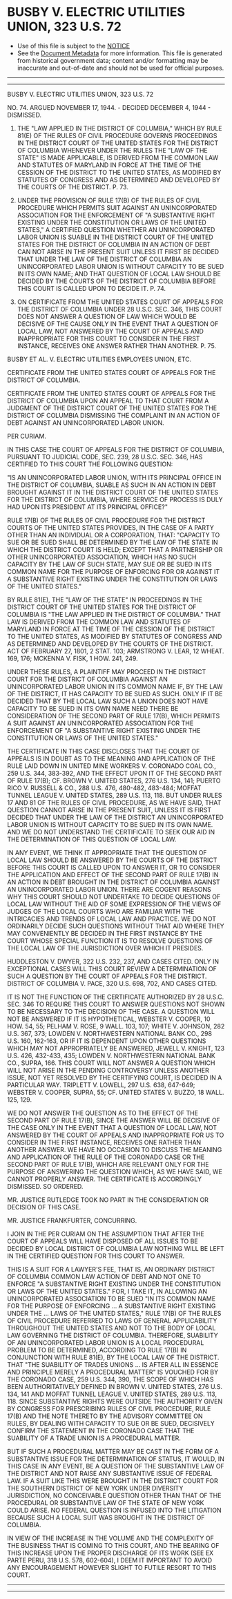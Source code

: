 ---
---

# BUSBY V. ELECTRIC UTILITIES UNION, 323 U.S. 72

* Use of this file is subject to the [NOTICE](https://github.com/publicdocs/notice/blob/master/NOTICE)
* See the [Document Metadata](../../../) for more information.
  This file is generated from historical government data; content and/or formatting may be inaccurate and out-of-date and should not be used for official purposes.

----------
----------

BUSBY V. ELECTRIC UTILITIES UNION, 323 U.S. 72

NO. 74.  ARGUED NOVEMBER 17, 1944.  - DECIDED DECEMBER 4, 1944 - DISMISSED.

1.  THE "LAW APPLIED IN THE DISTRICT OF COLUMBIA," WHICH BY RULE 81(E) OF THE RULES OF CIVIL PROCEDURE GOVERNS PROCEEDINGS IN THE DISTRICT COURT OF THE UNITED STATES FOR THE DISTRICT OF COLUMBIA WHENEVER UNDER THE RULES THE "LAW OF THE STATE" IS MADE APPLICABLE, IS DERIVED FROM THE COMMON LAW AND STATUTES OF MARYLAND IN FORCE AT THE TIME OF THE CESSION OF THE DISTRICT TO THE UNITED STATES, AS MODIFIED BY STATUTES OF CONGRESS AND AS DETERMINED AND DEVELOPED BY THE COURTS OF THE DISTRICT.  P. 73.

2.  UNDER THE PROVISION OF RULE 17(B) OF THE RULES OF CIVIL PROCEDURE WHICH PERMITS SUIT AGAINST AN UNINCORPORATED ASSOCIATION FOR THE ENFORCEMENT OF "A SUBSTANTIVE RIGHT EXISTING UNDER THE CONSTITUTION OR LAWS OF THE UNITED STATES," A CERTIFIED QUESTION WHETHER AN UNINCORPORATED LABOR UNION IS SUABLE IN THE DISTRICT COURT OF THE UNITED STATES FOR THE DISTRICT OF COLUMBIA IN AN ACTION OF DEBT CAN NOT ARISE IN THE PRESENT SUIT UNLESS IT FIRST BE DECIDED THAT UNDER THE LAW OF THE DISTRICT OF COLUMBIA AN UNINCORPORATED LABOR UNION IS WITHOUT CAPACITY TO BE SUED IN ITS OWN NAME; AND THAT QUESTION OF LOCAL LAW SHOULD BE DECIDED BY THE COURTS OF THE DISTRICT OF COLUMBIA BEFORE THIS COURT IS CALLED UPON TO DECIDE IT.  P. 74.

3.  ON CERTIFICATE FROM THE UNITED STATES COURT OF APPEALS FOR THE DISTRICT OF COLUMBIA UNDER 28 U.S.C. SEC. 346, THIS COURT DOES NOT ANSWER A QUESTION OF LAW WHICH WOULD BE DECISIVE OF THE CAUSE ONLY IN THE EVENT THAT A QUESTION OF LOCAL LAW, NOT ANSWERED BY THE COURT OF APPEALS AND INAPPROPRIATE FOR THIS COURT TO CONSIDER IN THE FIRST INSTANCE, RECEIVES ONE ANSWER RATHER THAN ANOTHER.  P. 75.

BUSBY ET AL. V. ELECTRIC UTILITIES EMPLOYEES UNION, ETC.

CERTIFICATE FROM THE UNITED STATES COURT OF APPEALS FOR THE DISTRICT OF COLUMBIA.

CERTIFICATE FROM THE UNITED STATES COURT OF APPEALS FOR THE DISTRICT OF COLUMBIA UPON AN APPEAL TO THAT COURT FROM A JUDGMENT OF THE DISTRICT COURT OF THE UNITED STATES FOR THE DISTRICT OF COLUMBIA DISMISSING THE COMPLAINT IN AN ACTION OF DEBT AGAINST AN UNINCORPORATED LABOR UNION.

PER CURIAM.

IN THIS CASE THE COURT OF APPEALS FOR THE DISTRICT OF COLUMBIA, PURSUANT TO JUDICIAL CODE, SEC. 239, 28 U.S.C. SEC. 346, HAS CERTIFIED TO THIS COURT THE FOLLOWING QUESTION:

"IS AN UNINCORPORATED LABOR UNION, WITH ITS PRINCIPAL OFFICE IN THE DISTRICT OF COLUMBIA, SUABLE AS SUCH IN AN ACTION IN DEBT BROUGHT AGAINST IT IN THE DISTRICT COURT OF THE UNITED STATES FOR THE DISTRICT OF COLUMBIA, WHERE SERVICE OF PROCESS IS DULY HAD UPON ITS PRESIDENT AT ITS PRINCIPAL OFFICE?"

RULE 17(B) OF THE RULES OF CIVIL PROCEDURE FOR THE DISTRICT COURTS OF THE UNITED STATES PROVIDES, IN THE CASE OF A PARTY OTHER THAN AN INDIVIDUAL OR A CORPORATION, THAT:  "CAPACITY TO SUE OR BE SUED SHALL BE DETERMINED BY THE LAW OF THE STATE IN WHICH THE DISTRICT COURT IS HELD; EXCEPT THAT A PARTNERSHIP OR OTHER UNINCORPORATED ASSOCIATION, WHICH HAS NO SUCH CAPACITY BY THE LAW OF SUCH STATE, MAY SUE OR BE SUED IN ITS COMMON NAME FOR THE PURPOSE OF ENFORCING FOR OR AGAINST IT A SUBSTANTIVE RIGHT EXISTING UNDER THE CONSTITUTION OR LAWS OF THE UNITED STATES."

BY RULE 81(E), THE "LAW OF THE STATE" IN PROCEEDINGS IN THE DISTRICT COURT OF THE UNITED STATES FOR THE DISTRICT OF COLUMBIA IS "THE LAW APPLIED IN THE DISTRICT OF COLUMBIA."  THAT LAW IS DERIVED FROM THE COMMON LAW AND STATUTES OF MARYLAND IN FORCE AT THE TIME OF THE CESSION OF THE DISTRICT TO THE UNITED STATES, AS MODIFIED BY STATUTES OF CONGRESS AND AS DETERMINED AND DEVELOPED BY THE COURTS OF THE DISTRICT.  ACT OF FEBRUARY 27, 1801, 2 STAT. 103; ARMSTRONG V. LEAR, 12 WHEAT.  169, 176; MCKENNA V. FISK, 1 HOW.  241, 249.

UNDER THESE RULES, A PLAINTIFF MAY PROCEED IN THE DISTRICT COURT FOR THE DISTRICT OF COLUMBIA AGAINST AN UNINCORPORATED LABOR UNION IN ITS COMMON NAME IF, BY THE LAW OF THE DISTRICT, IT HAS CAPACITY TO BE SUED AS SUCH.  ONLY IF IT BE DECIDED THAT BY THE LOCAL LAW SUCH A UNION DOES NOT HAVE CAPACITY TO BE SUED IN ITS OWN NAME NEED THERE BE CONSIDERATION OF THE SECOND PART OF RULE 17(B), WHICH PERMITS A SUIT AGAINST AN UNINCORPORATED ASSOCIATION FOR THE ENFORCEMENT OF "A SUBSTANTIVE RIGHT EXISTING UNDER THE CONSTITUTION OR LAWS OF THE UNITED STATES."

THE CERTIFICATE IN THIS CASE DISCLOSES THAT THE COURT OF APPEALS IS IN DOUBT AS TO THE MEANING AND APPLICATION OF THE RULE LAID DOWN IN UNITED MINE WORKERS V. CORONADO COAL CO., 259 U.S. 344, 383-392, AND THE EFFECT UPON IT OF THE SECOND PART OF RULE 17(B); CF. BROWN V. UNITED STATES, 276 U.S. 134, 141; PUERTO RICO V. RUSSELL & CO., 288 U.S. 476, 480-482, 483-484; MOFFAT TUNNEL LEAGUE V. UNITED STATES, 289 U.S. 113, 118.  BUT UNDER RULES 17 AND 81 OF THE RULES OF CIVIL PROCEDURE, AS WE HAVE SAID, THAT QUESTION CANNOT ARISE IN THE PRESENT SUIT, UNLESS IT IS FIRST DECIDED THAT UNDER THE LAW OF THE DISTRICT AN UNINCORPORATED LABOR UNION IS WITHOUT CAPACITY TO BE SUED IN ITS OWN NAME.  AND WE DO NOT UNDERSTAND THE CERTIFICATE TO SEEK OUR AID IN THE DETERMINATION OF THIS QUESTION OF LOCAL LAW.

IN ANY EVENT, WE THINK IT APPROPRIATE THAT THE QUESTION OF LOCAL LAW SHOULD BE ANSWERED BY THE COURTS OF THE DISTRICT BEFORE THIS COURT IS CALLED UPON TO ANSWER IT, OR TO CONSIDER THE APPLICATION AND EFFECT OF THE SECOND PART OF RULE 17(B) IN AN ACTION IN DEBT BROUGHT IN THE DISTRICT OF COLUMBIA AGAINST AN UNINCORPORATED LABOR UNION.  THERE ARE COGENT REASONS WHY THIS COURT SHOULD NOT UNDERTAKE TO DECIDE QUESTIONS OF LOCAL LAW WITHOUT THE AID OF SOME EXPRESSION OF THE VIEWS OF JUDGES OF THE LOCAL COURTS WHO ARE FAMILIAR WITH THE INTRICACIES AND TRENDS OF LOCAL LAW AND PRACTICE.  WE DO NOT ORDINARILY DECIDE SUCH QUESTIONS WITHOUT THAT AID WHERE THEY MAY CONVENIENTLY BE DECIDED IN THE FIRST INSTANCE BY THE COURT WHOSE SPECIAL FUNCTION IT IS TO RESOLVE QUESTIONS OF THE LOCAL LAW OF THE JURISDICTION OVER WHICH IT PRESIDES.

HUDDLESTON V. DWYER, 322 U.S. 232, 237, AND CASES CITED.  ONLY IN EXCEPTIONAL CASES WILL THIS COURT REVIEW A DETERMINATION OF SUCH A QUESTION BY THE COURT OF APPEALS FOR THE DISTRICT.  DISTRICT OF COLUMBIA V. PACE, 320 U.S. 698, 702, AND CASES CITED.

IT IS NOT THE FUNCTION OF THE CERTIFICATE AUTHORIZED BY 28 U.S.C. SEC. 346 TO REQUIRE THIS COURT TO ANSWER QUESTIONS NOT SHOWN TO BE NECESSARY TO THE DECISION OF THE CASE.  A QUESTION WILL NOT BE ANSWERED IF IT IS HYPOTHETICAL, WEBSTER V. COOPER, 10 HOW.  54, 55; PELHAM V. ROSE, 9 WALL.  103, 107; WHITE V. JOHNSON, 282 U.S. 367, 373; LOWDEN V. NORTHWESTERN NATIONAL BANK CO., 298 U.S. 160, 162-163, OR IF IT IS DEPENDENT UPON OTHER QUESTIONS WHICH MAY NOT APPROPRIATELY BE ANSWERED, JEWELL V. KNIGHT, 123 U.S. 426, 432-433, 435; LOWDEN V. NORTHWESTERN NATIONAL BANK CO., SUPRA, 166.  THIS COURT WILL NOT ANSWER A QUESTION WHICH WILL NOT ARISE IN THE PENDING CONTROVERSY UNLESS ANOTHER ISSUE, NOT YET RESOLVED BY THE CERTIFYING COURT, IS DECIDED IN A PARTICULAR WAY.  TRIPLETT V. LOWELL, 297 U.S. 638, 647-649; WEBSTER V. COOPER, SUPRA, 55; CF. UNITED STATES V. BUZZO, 18 WALL.  125, 129.

WE DO NOT ANSWER THE QUESTION AS TO THE EFFECT OF THE SECOND PART OF RULE 17(B), SINCE THE ANSWER WILL BE DECISIVE OF THE CASE ONLY IN THE EVENT THAT A QUESTION OF LOCAL LAW, NOT ANSWERED BY THE COURT OF APPEALS AND INAPPROPRIATE FOR US TO CONSIDER IN THE FIRST INSTANCE, RECEIVES ONE RATHER THAN ANOTHER ANSWER.  WE HAVE NO OCCASION TO DISCUSS THE MEANING AND APPLICATION OF THE RULE OF THE CORONADO CASE OR THE SECOND PART OF RULE 17(B), WHICH ARE RELEVANT ONLY FOR THE PURPOSE OF ANSWERING THE QUESTION WHICH, AS WE HAVE SAID, WE CANNOT PROPERLY ANSWER.  THE CERTIFICATE IS ACCORDINGLY DISMISSED.  SO ORDERED.

MR. JUSTICE RUTLEDGE TOOK NO PART IN THE CONSIDERATION OR DECISION OF THIS CASE.

MR. JUSTICE FRANKFURTER, CONCURRING.

I JOIN IN THE PER CURIAM ON THE ASSUMPTION THAT AFTER THE COURT OF APPEALS WILL HAVE DISPOSED OF ALL ISSUES TO BE DECIDED BY LOCAL DISTRICT OF COLUMBIA LAW NOTHING WILL BE LEFT IN THE CERTIFIED QUESTION FOR THIS COURT TO ANSWER.

THIS IS A SUIT FOR A LAWYER'S FEE, THAT IS, AN ORDINARY DISTRICT OF COLUMBIA COMMON LAW ACTION OF DEBT AND NOT ONE TO ENFORCE "A SUBSTANTIVE RIGHT EXISTING UNDER THE CONSTITUTION OR LAWS OF THE UNITED STATES."  FOR, I TAKE IT, IN ALLOWING AN UNINCORPORATED ASSOCIATION TO BE SUED "IN ITS COMMON NAME FOR THE PURPOSE OF ENFORCING  ...  A SUBSTANTIVE RIGHT EXISTING UNDER THE  ...  LAWS OF THE UNITED STATES," RULE 17(B) OF THE RULES OF CIVIL PROCEDURE REFERRED TO LAWS OF GENERAL APPLICABILITY THROUGHOUT THE UNITED STATES AND NOT TO THE BODY OF LOCAL LAW GOVERNING THE DISTRICT OF COLUMBIA.  THEREFORE, SUABILITY OF AN UNINCORPORATED LABOR UNION IS A LOCAL PROCEDURAL PROBLEM TO BE DETERMINED, ACCORDING TO RULE 17(B) IN CONJUNCTION WITH RULE 81(E), BY THE LOCAL LAW OF THE DISTRICT.  THAT "THE SUABILITY OF TRADES UNIONS ... IS AFTER ALL IN ESSENCE AND PRINCIPLE MERELY A PROCEDURAL MATTER" IS VOUCHED FOR BY THE CORONADO CASE, 259 U.S. 344, 390, THE SCOPE OF WHICH HAS BEEN AUTHORITATIVELY DEFINED IN BROWN V. UNITED STATES, 276 U.S. 134, 141 AND MOFFAT TUNNEL LEAGUE V. UNITED STATES, 289 U.S. 113, 118.  SINCE SUBSTANTIVE RIGHTS WERE OUTSIDE THE AUTHORITY GIVEN BY CONGRESS FOR PRESCRIBING RULES OF CIVIL PROCEDURE, RULE 17(B) AND THE NOTE THERETO BY THE ADVISORY COMMITTEE ON RULES, BY DEALING WITH CAPACITY TO SUE OR BE SUED, DECISIVELY CONFIRM THE STATEMENT IN THE CORONADO CASE THAT THE SUABILITY OF A TRADE UNION IS A PROCEDURAL MATTER.

BUT IF SUCH A PROCEDURAL MATTER MAY BE CAST IN THE FORM OF A SUBSTANTIVE ISSUE FOR THE DETERMINATION OF STATUS, IT WOULD, IN THIS CASE IN ANY EVENT, BE A QUESTION OF THE SUBSTANTIVE LAW OF THE DISTRICT AND NOT RAISE ANY SUBSTANTIVE ISSUE OF FEDERAL LAW.  IF A SUIT LIKE THIS WERE BROUGHT IN THE DISTRICT COURT FOR THE SOUTHERN DISTRICT OF NEW YORK UNDER DIVERSITY JURISDICTION, NO CONCEIVABLE QUESTION OTHER THAN THAT OF THE PROCEDURAL OR SUBSTANTIVE LAW OF THE STATE OF NEW YORK COULD ARISE.  NO FEDERAL QUESTION IS INFUSED INTO THE LITIGATION BECAUSE SUCH A LOCAL SUIT WAS BROUGHT IN THE DISTRICT OF COLUMBIA.

IN VIEW OF THE INCREASE IN THE VOLUME AND THE COMPLEXITY OF THE BUSINESS THAT IS COMING TO THIS COURT, AND THE BEARING OF THIS INCREASE UPON THE PROPER DISCHARGE OF ITS WORK (SEE EX PARTE PERU, 318 U.S. 578, 602-604), I DEEM IT IMPORTANT TO AVOID ANY ENCOURAGEMENT HOWEVER SLIGHT TO FUTILE RESORT TO THIS COURT.


----------
----------


